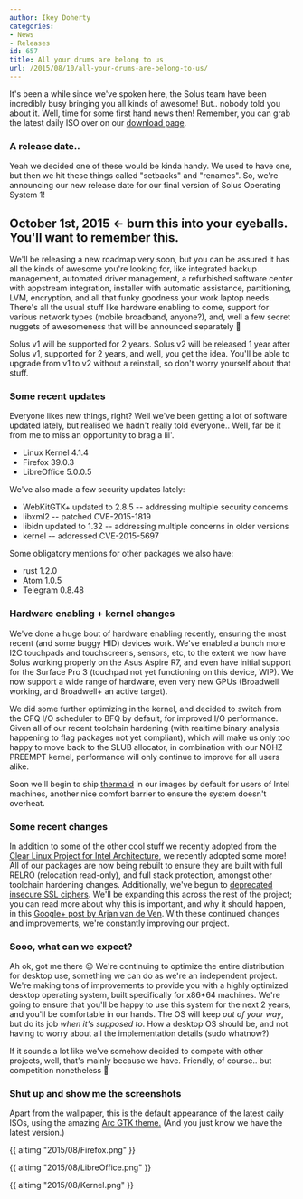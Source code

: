 ```yaml
---
author: Ikey Doherty
categories:
- News
- Releases
id: 657
title: All your drums are belong to us
url: /2015/08/10/all-your-drums-are-belong-to-us/
---
```


It's been a while since we've spoken here, the Solus team have been incredibly busy bringing you all kinds of awesome! But.. nobody told you about it. Well, time for some first hand news then! Remember, you can grab the latest daily ISO 
over on our [download page](https://solus-project.com/download/).

### A release date..

Yeah we decided one of these would be kinda handy. We used to have one, but then we hit these things called "setbacks" and "renames". So, we're announcing our new release date for our final version of Solus Operating System 1!

## October 1st, 2015 ← burn this into your eyeballs. You'll want to remember this.

We'll be releasing a new roadmap very soon, but you can be assured it has all the kinds of awesome you're looking for, like integrated backup management, automated driver management, a refurbished software center with appstream 
integration, installer with automatic assistance, partitioning, LVM, encryption, and all that funky goodness your work laptop needs. There's all the usual stuff like hardware enabling to come, support for various network types (mobile broadband, anyone?), 
and, well a few secret nuggets of awesomeness that will be announced separately 🙂

Solus v1 will be supported for 2 years. Solus v2 will be released 1 year after Solus v1, supported for 2 years, and well, you get the idea. You'll be able to upgrade from v1 to v2 without a reinstall, so don't worry yourself about that stuff.

### Some recent updates

Everyone likes new things, right? Well we've been getting a lot of software updated lately, but realised we hadn't really told everyone.. Well, far be it from me to miss an opportunity to brag a lil'.

- Linux Kernel 4.1.4
- Firefox 39.0.3
- LibreOffice 5.0.0.5

We've also made a few security updates lately:

- WebKitGTK+ updated to 2.8.5 -- addressing multiple security concerns
- libxml2 -- patched CVE-2015-1819
- libidn updated to 1.32 -- addressing multiple concerns in older versions
- kernel -- addressed CVE-2015-5697

Some obligatory mentions for other packages we also have:

- rust 1.2.0
- Atom 1.0.5
- Telegram 0.8.48

### Hardware enabling + kernel changes

We've done a huge bout of hardware enabling recently, ensuring the most recent (and some buggy HID) devices work. We've enabled a bunch more I2C touchpads and touchscreens, sensors, etc, to the extent we now have Solus working properly on 
the Asus Aspire R7, and even have initial support for the Surface Pro 3 (touchpad not yet functioning on this device, WIP). We now support a wide range of hardware, even very new GPUs (Broadwell working, and Broadwell+ an active target).

We did some further optimizing in the kernel, and decided to switch from the CFQ I/O scheduler to BFQ by default, for improved I/O performance. Given all of our recent toolchain hardening (with realtime binary analysis happening to flag packages not 
yet compliant), which will make us only too happy to move back to the SLUB allocator, in combination with our NOHZ PREEMPT kernel, performance will only continue to improve for all users alike.

Soon we'll begin to ship [thermald](https://01.org/linux-thermal-daemon/documentation/introduction-thermal-daemon) in our images by default for users of Intel machines, another nice comfort barrier to ensure the system doesn't overheat.

### Some recent changes

In addition to some of the other cool stuff we recently adopted from the [Clear Linux Project for Intel Architecture](https://solus-project.com/2015/07/27/clear-inspiration/), we recently adopted some more! All of our packages are now being rebuilt to ensure 
they are built with full RELRO (relocation read-only), and full stack protection, amongst other toolchain hardening changes. Additionally, we've begun to 
[deprecated insecure SSL ciphers](https://git.solus-project.com/packages/openssl/commit/?id=295bd174ac1c11c52892db274ef1123b37b60739). We'll be expanding this across the rest of the project; you can read more about why this is important, and why 
it should happen, in this [Google+ post by Arjan van de Ven](https://plus.google.com/+ArjanvandeVen/posts/VAK1SRHjTZm). With these continued changes and improvements, we're constantly improving our project.

### Sooo, what can we expect?

Ah ok, got me there 😉 We're continuing to optimize the entire distribution for desktop use, something we can do as we're an independent project. We're making tons of improvements to provide you with a highly optimized desktop operating system, 
built specifically for x86*64 machines. We're going to ensure that you'll be happy to use this system for the next 2 years, and you'll be comfortable in our hands. The OS will keep *out of your way*, but do its job *when it's supposed to*. How a desktop OS 
should be, and not having to worry about all the implementation details (sudo whatnow?)

If it sounds a lot like we've somehow decided to compete with other projects, well, that's mainly because we have. Friendly, of course.. but competition nonetheless 🙂

### Shut up and show me the screenshots

Apart from the wallpaper, this is the default appearance of the latest daily ISOs, using the amazing [Arc GTK theme.](https://github.com/horst3180/Arc-theme) (And you just know we have the latest version.)

{{ altimg "2015/08/Firefox.png" }}

{{ altimg "2015/08/LibreOffice.png" }}

{{ altimg "2015/08/Kernel.png" }}